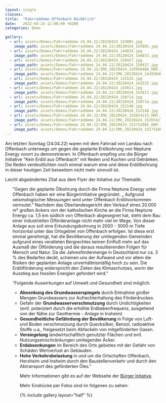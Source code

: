 ```yaml
---
layout: single
classes: 
title:  "Fahrraddemo Offenbach Rückblick"
date:   2022-04-24 12:00:00 +0200
categories: Demo

gallery:
  - url: assets/Demos/Fahrraddemo 24.04.22/20220424_143801.jpg
    image_path: assets/Demos/Fahrraddemo 24.04.22/20220424_143801.jpg
  - url: assets/Demos/Fahrraddemo 24.04.22/20220424_144833.jpg
    image_path: assets/Demos/Fahrraddemo 24.04.22/20220424_144833.jpg
  - url: assets/Demos/Fahrraddemo 24.04.22/20220424_150427.jpg
    image_path: assets/Demos/Fahrraddemo 24.04.22/20220424_150427.jpg
  - url: assets/Demos/Fahrraddemo 24.04.22/IMG_20220424_143950486_HDR.jpg
    image_path: assets/Demos/Fahrraddemo 24.04.22/IMG_20220424_143950486_HDR.jpg
  - url: assets/Demos/Fahrraddemo 24.04.22/20220424_141525.jpg
    image_path: assets/Demos/Fahrraddemo 24.04.22/20220424_141525.jpg
  - url: assets/Demos/Fahrraddemo 24.04.22/20220424_143811.jpg
    image_path: assets/Demos/Fahrraddemo 24.04.22/20220424_143811.jpg
  - url: assets/Demos/Fahrraddemo 24.04.22/20220424_150714.jpg
    image_path: assets/Demos/Fahrraddemo 24.04.22/20220424_150714.jpg
  - url: assets/Demos/Fahrraddemo 24.04.22/20220424_152148.jpg
    image_path: assets/Demos/Fahrraddemo 24.04.22/20220424_152148.jpg
  - url: assets/Demos/Fahrraddemo 24.04.22/IMG_20220424_152654215_HDR.jpg
    image_path: assets/Demos/Fahrraddemo 24.04.22/IMG_20220424_152654215_HDR.jpg
  - url: assets/Demos/Fahrraddemo 24.04.22/IMG_20220424_152732685_HDR.jpg
    image_path: assets/Demos/Fahrraddemo 24.04.22/IMG_20220424_152732685_HDR.jpg
---
```


Am letzten Sonntag (24.04.22) waren mit dem Fahrrad von Landau nach Offenbach unterwegs um gegen die geplante Erölbohrung von Neptune Energy vorort zu demonstrieren. In Offenbach empfing uns die Bürger Initiative "Kein Erdöl aus Offenbach" mit Reden und Kuchen und Getränken. Die Reden verdeutlichten noch einmal warum eine und diese Erdölbohrung in dieser heutigen Zeit beiweitem nicht mehr sinnvoll ist. 

Leicht abgeändertes Zitat aus dem Flyer der Initative zur Thematik: <br>
<ul>"Gegen die geplante Ölbohrung durch die Firma Neptune Energy unter Offenbach haben wir eine Bürgerinitiative gegründet. „ Aufgrund seismologischer Messungen wird unter Offenbach Erdölvorkommen vermutet." Nachdem das Oberlandesgericht den Verkauf eines 20.000 m² großen Ackers von der katholischen Kirche an die Firma Neptune Energy ca. 1,5 km südlich von Offenbach abgesegnet hat, steht dem Bau einer industriellen Ölförderanlage nicht mehr viel im Wege. Von dieser Anlage aus soll eine Erkundungsbohrung in 2000 - 3000 m Tiefe horizontal unter das Ortsgebiet von Offenbach erfolgen. Ist diese erst einmal genehmigt, hat die Bevölkerung der umliegenden Gemeinden aufgrund eines veralteten Bergrechtes keinen Einfluß mehr auf das Ausmaß der Ölförderung und die daraus resultierenden Folgen für Mensch und Natur. Da die Jahresfördermenge in Deutschland nur ca. 3 % des Bedarfes deckt, scheinen uns der Aufwand und vor allem die Risiken der geplanten Anlage unverhältnismäßig hoch zu sein. Die Erdölförderung widerspricht den Zielen des Klimaschutzes, worin der Ausstieg aus fossilen Energien gefordert wird." <br>
<p></p>
"Folgende Auswirkungen auf Umwelt und Gesundheit sind möglich:
<ul>
<li><b>Absenkung des Grundwasserspiegels</b> durch Entnahme großer Mengen Grundwassers zur Aufrechterhaltung des Förderdruckes.

<li>Gefahr der <b>Grundwasserverschmutzung</b> durch Undichtigkeiten (evtl. potenziert durch die erhöhte Erdbebenfrequenz, ausgehend von der Nähe zur Geothermie - Anlage in Insheim) 

<li><b>Gesundheitliche Gefährdung der Bevölkerung</b> in Folge von Luft- und Boden verschmutzung durch Quecksilber, Benzol, radioaktive Stoffe u.a., freigesetzt beim Abfackeln von mitgeförderten Gasen.

<li><b>Versiegelung</b> landwirtschaftlich genutzter Flächen und evtl. Nutzungseinschränkungen umliegender Äcker. 

<li><b>Erdabsenkungen</b> im Bereich des Orts gebietes mit der Gefahr von Schäden Wertverlust an Gebäuden. 

<li><b>Hohe Verkehrsbelastung</b> in und um die Ortschaften Offenbach, Herxheim und Insheim durch den Baustellenverkehr und durch den Abtransport des geförderten Öles." <br>
<p></p>
Mehr Informationen gibt es auf der Webseite der <a href="https://kein-erdoel-aus-offenbach.de/" target="_blank" >Bürger Initative</a>. <br>
<p></p>
Mehr Eindrücke per Fotos sind im folgenen zu sehen: <br>

{% include gallery layout="half" %}

